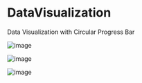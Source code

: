 # DataVisualization
Data Visualization with Circular Progress Bar


![image](https://user-images.githubusercontent.com/2249775/114766446-07f9fe00-9d84-11eb-835b-e2e423841faf.png)



![image](https://user-images.githubusercontent.com/2249775/114766534-2233dc00-9d84-11eb-95b2-f7e49ecd6dfc.png)


![image](https://user-images.githubusercontent.com/2249775/114766571-2eb83480-9d84-11eb-936d-d93355d4b1c9.png)
